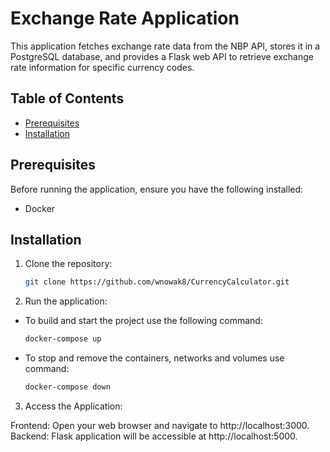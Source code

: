 # Exchange Rate Application

This application fetches exchange rate data from the NBP API, stores it in a PostgreSQL database, and provides a Flask web API to retrieve exchange rate information for specific currency codes.

## Table of Contents
- [Prerequisites](#prerequisites)
- [Installation](#installation)


## Prerequisites

Before running the application, ensure you have the following installed:

- Docker

## Installation

1. Clone the repository:

   ```bash
   git clone https://github.com/wnowak8/CurrencyCalculator.git
   ```
2. Run the application:
- To build and start the project use the following command:
   ```bash
   docker-compose up
   ```
- To stop and remove the containers, networks and volumes use command:
   ```bash
   docker-compose down
   ```
3. Access the Application:

Frontend: Open your web browser and navigate to http://localhost:3000.
Backend: Flask application will be accessible at http://localhost:5000.